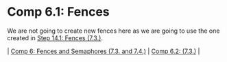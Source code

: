# **Comp 6.1: Fences**

We are not going to create new fences here as we are going to use the one created in [Step 14.1: Fences (7.3.)](../fences.md).

| [Comp 6: Fences and Semaphores (7.3. and 7.4.)](comp6_fences_and_semaphores.md) | [Comp 6.2:  (7.3.)](comp6_1_fences.md) |
